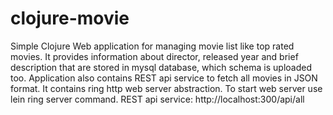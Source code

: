 # clojure-movie
Simple Clojure Web application for managing movie list like top rated movies. It provides information about director, released year and brief description that are stored in mysql database, which schema is uploaded too.
Application also contains REST api service to fetch all movies in JSON format. It contains ring http web server abstraction.
To start web server use lein ring server command.
REST api service: http://localhost:300/api/all



